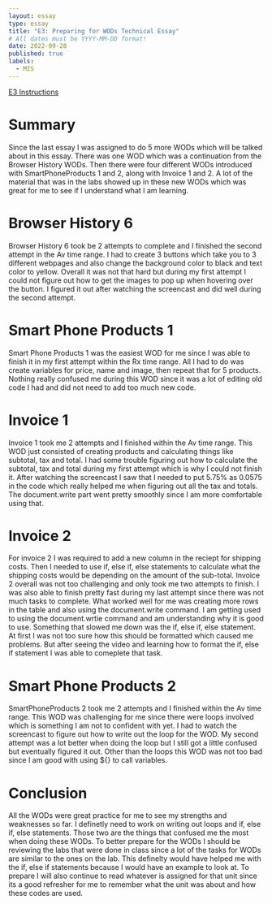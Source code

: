 ```yaml
---
layout: essay
type: essay
title: "E3: Preparing for WODs Technical Essay"
# All dates must be YYYY-MM-DD format!
date: 2022-09-28
published: true
labels:
  - MIS
---
```


[E3 Instructions](https://dport96.github.io/ITM352/morea/060.expressions-operators/experience-preparing-for-WOD.html)

# Summary
  Since the last essay I was assigned to do 5 more WODs which will be talked about in this essay. There was one WOD which was a continuation from the Browser History WODs. Then there were four different WODs introduced with SmartPhoneProducts 1 and 2, along with Invoice 1 and 2. A lot of the material that was in the labs showed up in these new WODs which was great for me to see if I understand what I am learning. 

# Browser History 6
  Browser History 6 took be 2 attempts to complete and I finished the second attempt in the Av time range. I had to create 3 buttons which take you to 3 different webpages and also change the background color to black and text color to yellow. Overall it was not that hard but during my first attempt I could not figure out how to get the images to pop up when hovering over the button. I figured it out after watching the screencast and did well during the second attempt. 

# Smart Phone Products 1
  Smart Phone Products 1 was the easiest WOD for me since I was able to finish it in my first attempt within the Rx time range. All I had to do was create variables for price, name and image, then repeat that for 5 products. Nothing really confused me during this WOD since it was a lot of editing old code I had and did not need to add too much new code. 

# Invoice 1
  Invoice 1 took me 2 attempts and I finished within the Av time range. This WOD just consisted of creating products and calculating things like subtotal, tax and total. I had some trouble figuring out how to calculate the subtotal, tax and total during my first attempt which is why I could not finish it. After watching the screencast I saw that I needed to put 5.75% as 0.0575 in the code which really helped me when figuring out all the tax and totals. The document.write part went pretty smoothly since I am more comfortable using that. 

# Invoice 2
  For invoice 2 I was required to add a new column in the reciept for shipping costs. Then I needed to use if, else if, else statements to calculate what the shipping costs would be depending on the amount of the sub-total. Invoice 2 overall was not too challenging and only took me two attempts to finish. I was also able to finish pretty fast during my last attempt since there was not much tasks to complete. What worked well for me was creating more rows in the table and also using the document.write command. I am getting used to using the document.wrtie command and am understanding why it is good to use. Something that slowed me down was the if, else if, else statement. At first I was not too sure how this should be formatted which caused me problems. But after seeing the video and learning how to format the if, else if statement I was able to comeplete that task. 

# Smart Phone Products 2
  SmartPhoneProducts 2 took me 2 attempts and I finished within the Av time range. This WOD was challenging for me since there were loops involved which is something I am not to confident with yet. I had to watch the screencast to figure out how to write out the loop for the WOD. My second attempt was a lot better when doing the loop but I still got a little confused but eventually figured it out. Other than the loops this WOD was not too bad since I am good with using ${} to call variables. 

# Conclusion
  All the WODs were great practice for me to see my strengths and weaknesses so far. I definetly need to work on writing out loops and if, else if, else statements. Those two are the things that confused me the most when doing these WODs. To better prepare for the WODs I should be reviewing the labs that were done in class since a lot of the tasks for WODs are similar to the ones on the lab. This definelty would have helped me with the if, else if statements because I would have an example to look at. To prepare I will also continue to read whatever is assigned for that unit since its a good refresher for me to remember what the unit was about and how these codes are used. 
